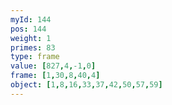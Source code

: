 ```yaml
---
myId: 144
pos: 144
weight: 1
primes: 83
type: frame
value: [827,4,-1,0]
frame: [1,30,8,40,4]
object: [1,8,16,33,37,42,50,57,59]
---
```

